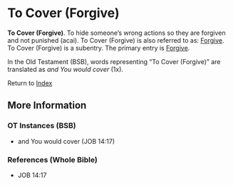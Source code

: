 # To Cover (Forgive)
**To Cover (Forgive)**. 
To hide someone’s wrong actions so they are forgiven and not punished (acai). 
To Cover (Forgive) is also referred to as: 
[Forgive](Forgive.md). 
To Cover (Forgive) is a subentry. The primary entry is 
[Forgive](Forgive.md). 


In the Old Testament (BSB), words representing “To Cover (Forgive)” are translated as 
*and You would cover* (1x). 




Return to [Index](00-Index.md)

## More Information

### OT Instances (BSB)

* and You would cover (JOB 14:17)



### References (Whole Bible)

* JOB 14:17



